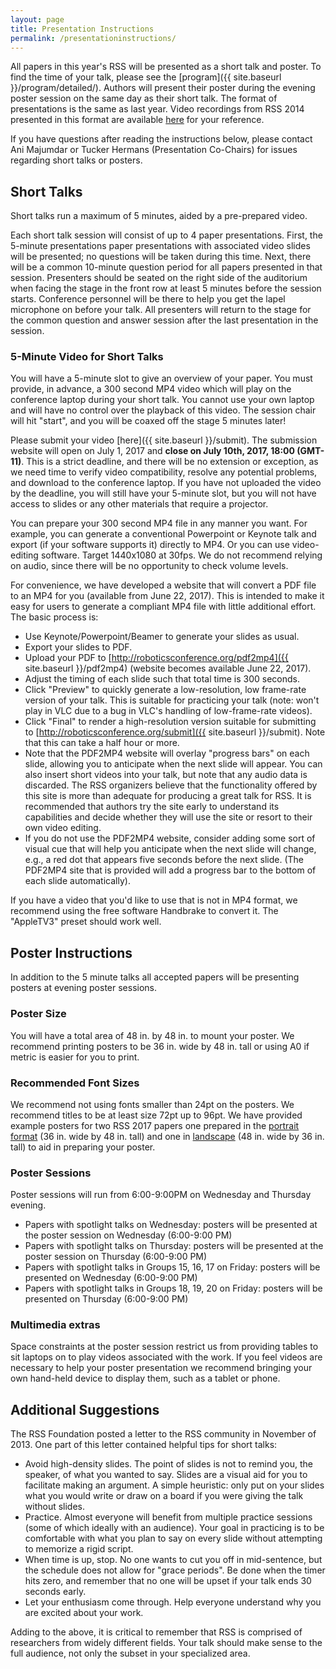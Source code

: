 ```yaml
---
layout: page
title: Presentation Instructions
permalink: /presentationinstructions/
---
```


All papers in this year's RSS will be presented as a short talk and poster. To
find the time of your talk, please see
the [program]({{ site.baseurl }}/program/detailed/). Authors will present their
poster during the evening poster session on the same day as their short
talk. The format of presentations is the same as last year. Video recordings
from RSS 2014 presented in this format are
available [here](http://rll.berkeley.edu/RSS2014/videos.html) for your
reference.

If you have questions after reading the instructions below, please contact Ani
Majumdar or Tucker Hermans (Presentation Co-Chairs) for issues regarding short
talks or posters.

## Short Talks

Short talks run a maximum of 5 minutes, aided by a pre-prepared video.

Each short talk session will consist of up to 4 paper presentations. First, the
5-minute presentations paper presentations with associated video slides will be
presented; no questions will be taken during this time. Next, there will be a
common 10-minute question period for all papers presented in that
session. Presenters should be seated on the right side of the auditorium when
facing the stage in the front row at least 5 minutes before the session
starts. Conference personnel will be there to help you get the lapel microphone
on before your talk. All presenters will return to the stage for the common
question and answer session after the last presentation in the session.

### 5-Minute Video for Short Talks

You will have a 5-minute slot to give an overview of your paper. You must
provide, in advance, a 300 second MP4 video which will play on the conference
laptop during your short talk. You cannot use your own laptop and will have no
control over the playback of this video. The session chair will hit "start", and
you will be coaxed off the stage 5 minutes later!

Please submit your video [here]({{ site.baseurl }}/submit). The submission
website will open on July 1, 2017 and **close on July 10th, 2017, 18:00
(GMT-11)**. This is a strict deadline, and there will be no extension or
exception, as we need time to verify video compatibility, resolve any potential
problems, and download to the conference laptop. If you have not uploaded the
video by the deadline, you will still have your 5-minute slot, but you will not
have access to slides or any other materials that require a projector.

You can prepare your 300 second MP4 file in any manner you want. For example,
you can generate a conventional Powerpoint or Keynote talk and export (if your
software supports it) directly to MP4. Or you can use video-editing
software. Target 1440x1080 at 30fps. We do not recommend relying on audio, since
there will be no opportunity to check volume levels.

For convenience, we have developed a website that will convert a PDF file to an
MP4 for you (available from June 22, 2017). This is intended to make it easy for
users to generate a compliant MP4 file with little additional effort. The basic
process is:

* Use Keynote/Powerpoint/Beamer to generate your slides as usual.
* Export your slides to PDF.
* Upload your PDF
  to [http://roboticsconference.org/pdf2mp4]({{ site.baseurl }}/pdf2mp4)
  (website becomes available June 22, 2017).
* Adjust the timing of each slide such that total time is 300 seconds.
* Click "Preview" to quickly generate a low-resolution, low frame-rate version
  of your talk. This is suitable for practicing your talk (note: won't play in
  VLC due to a bug in VLC's handling of low-frame-rate videos).
* Click "Final" to render a high-resolution version suitable for submitting
  to [http://roboticsconference.org/submit]({{ site.baseurl }}/submit). Note
  that this can take a half hour or more.
* Note that the PDF2MP4 website will overlay "progress bars" on each slide,
  allowing you to anticipate when the next slide will appear. You can also
  insert short videos into your talk, but note that any audio data is
  discarded. The RSS organizers believe that the functionality offered by this
  site is more than adequate for producing a great talk for RSS. It is
  recommended that authors try the site early to understand its capabilities and
  decide whether they will use the site or resort to their own video editing.
* If you do not use the PDF2MP4 website, consider adding some sort of visual cue
  that will help you anticipate when the next slide will change, e.g., a red dot
  that appears five seconds before the next slide. (The PDF2MP4 site that is
  provided will add a progress bar to the bottom of each slide automatically).

If you have a video that you'd like to use that is not in MP4 format, we
recommend using the free software Handbrake to convert it. The "AppleTV3" preset
should work well.

## Poster Instructions

In addition to the 5 minute talks all accepted papers will be presenting posters
at evening poster sessions.

### Poster Size

You will have a total area of 48 in. by 48 in. to mount your poster. We
recommend printing posters to be 36 in. wide by 48 in. tall or using A0 if
metric is easier for you to print.

### Recommended Font Sizes

We recommend not using fonts smaller than 24pt on the posters. We recommend
titles to be at least size 72pt up to 96pt.  We have provided example posters
for two RSS 2017 papers one prepared in
the [portrait format]({{site.baseurl}}/docs/Bala_RSS2017_Poster.pdf) (36
in. wide by 48 in. tall) and one
in [landscape]({{site.baseurl}}/docs/Dorsa_RSS2017_Poster.pdf) (48 in. wide by
36 in. tall) to aid in preparing your poster.

### Poster Sessions

Poster sessions will run from 6:00-9:00PM on Wednesday and Thursday evening.

* Papers with spotlight talks on Wednesday: posters will be presented at the
  poster session on Wednesday (6:00-9:00 PM)
* Papers with spotlight talks on Thursday: posters will be presented at the
  poster session on Thursday (6:00-9:00 PM)
* Papers with spotlight talks in Groups 15, 16, 17 on Friday: posters will be
  presented on Wednesday (6:00-9:00 PM)
* Papers with spotlight talks in Groups 18, 19, 20 on Friday: posters will be
  presented on Thursday (6:00-9:00 PM)

### Multimedia extras

Space constraints at the poster session restrict us from providing tables to sit
laptops on to play videos associated with the work. If you feel videos are
necessary to help your poster presentation we recommend bringing your own
hand-held device to display them, such as a tablet or phone.

## Additional Suggestions

The RSS Foundation posted a letter to the RSS community in November of 2013. One
part of this letter contained helpful tips for short talks:

* Avoid high-density slides. The point of slides is not to remind you, the
  speaker, of what you wanted to say. Slides are a visual aid for you to
  facilitate making an argument. A simple heuristic: only put on your slides
  what you would write or draw on a board if you were giving the talk without
  slides.
* Practice. Almost everyone will benefit from multiple practice sessions (some
  of which ideally with an audience). Your goal in practicing is to be
  comfortable with what you plan to say on every slide without attempting to
  memorize a rigid script.
* When time is up, stop. No one wants to cut you off in mid-sentence, but the
  schedule does not allow for "grace periods". Be done when the timer hits zero,
  and remember that no one will be upset if your talk ends 30 seconds early.
* Let your enthusiasm come through. Help everyone understand why you are excited
  about your work.

Adding to the above, it is critical to remember that RSS is comprised of
researchers from widely different fields. Your talk should make sense to the
full audience, not only the subset in your specialized area.
